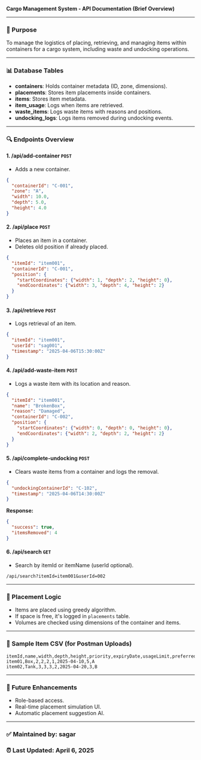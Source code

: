 **Cargo Management System - API Documentation (Brief Overview)**

---

### 📅 Purpose
To manage the logistics of placing, retrieving, and managing items within containers for a cargo system, including waste and undocking operations.

---

### 📊 Database Tables
- **containers**: Holds container metadata (ID, zone, dimensions).
- **placements**: Stores item placements inside containers.
- **items**: Stores item metadata.
- **item_usage**: Logs when items are retrieved.
- **waste_items**: Logs waste items with reasons and positions.
- **undocking_logs**: Logs items removed during undocking events.

---

### 🔍 Endpoints Overview

#### 1. **/api/add-container** `POST`
- Adds a new container.
```json
{
  "containerId": "C-001",
  "zone": "A",
  "width": 10.0,
  "depth": 5.0,
  "height": 4.0
}
```

#### 2. **/api/place** `POST`
- Places an item in a container.
- Deletes old position if already placed.
```json
{
  "itemId": "item001",
  "containerId": "C-001",
  "position": {
    "startCoordinates": {"width": 1, "depth": 2, "height": 0},
    "endCoordinates": {"width": 3, "depth": 4, "height": 2}
  }
}
```

#### 3. **/api/retrieve** `POST`
- Logs retrieval of an item.
```json
{
  "itemId": "item001",
  "userId": "sag001",
  "timestamp": "2025-04-06T15:30:00Z"
}
```

#### 4. **/api/add-waste-item** `POST`
- Logs a waste item with its location and reason.
```json
{
  "itemId": "item001",
  "name": "BrokenBox",
  "reason": "Damaged",
  "containerId": "C-002",
  "position": {
    "startCoordinates": {"width": 0, "depth": 0, "height": 0},
    "endCoordinates": {"width": 2, "depth": 2, "height": 2}
  }
}
```

#### 5. **/api/complete-undocking** `POST`
- Clears waste items from a container and logs the removal.
```json
{
  "undockingContainerId": "C-102",
  "timestamp": "2025-04-06T14:30:00Z"
}
```
**Response:**
```json
{
  "success": true,
  "itemsRemoved": 4
}
```

#### 6. **/api/search** `GET`
- Search by itemId or itemName (userId optional).
```url
/api/search?itemId=item001&userId=002
```

---

### 🧱 Placement Logic
- Items are placed using greedy algorithm.
- If space is free, it's logged in `placements` table.
- Volumes are checked using dimensions of the container and items.

---

### 🔢 Sample Item CSV (for Postman Uploads)
```
itemId,name,width,depth,height,priority,expiryDate,usageLimit,preferredZone
item01,Box,2,2,2,1,2025-04-10,5,A
item02,Tank,3,3,3,2,2025-04-20,3,B
```

---

### 🔧 Future Enhancements
- Role-based access.
- Real-time placement simulation UI.
- Automatic placement suggestion AI.

---

### ✅ Maintained by: sagar
### ⏰ Last Updated: April 6, 2025

